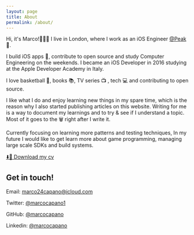 ```yaml
---
layout: page
title: About
permalink: /about/
---
```


Hi, it's Marco!👨🏻‍💻 I live in London, where I work as an iOS Engineer [@Peak](http://www.peak.net) 🧠.

I build iOS apps 🍎, contribute to open source and study Computer Engineering on the weekends. I became an iOS Developer in 2016 studying at the Apple Developer Academy in Italy.

I love basketball 🏀, books 📚, TV series 📺 , tech 💻 and contributing to open source.

I like what I do and enjoy learning new things in my spare time, which is the reason why I also started publishing articles on this website. Writing for me is a way to document my learnings and to try & see if I understand a topic. Most of it goes to the 🗑 right after I write it.

Currently focusing on learning more patterns and testing techniques, In my future I would like to get learn more about game programming, managing large scale SDKs and build systems.

[⬇️📃 Download my cv](/cv_marcocapano.pdf)

## Get in touch!

Email: [marco24capano@icloud.com](mailto:marco24capano@icloud.com)

Twitter: [@marcocapano1](https://twitter.com/marcocapano1)

GitHub: [@marcocapano](https://github.com/marcocapano)

Linkedin: [@marcocapano](https://www.linkedin.com/in/marcocapano/)
